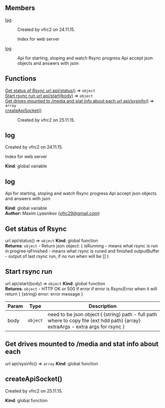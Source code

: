 ## Members

<dl>
<dt><a href="#log">log</a></dt>
<dd><p>Created by vfrc2 on 24.11.15.</p>
<p>Index for web server</p>
</dd>
<dt><a href="#log">log</a></dt>
<dd><p>Api for starting, stoping and watch Rsync progress
Api accept json objects and answers with json</p>
</dd>
</dl>

## Functions

<dl>
<dt><a href="#Get status of Rsync
url api/status">Get status of Rsync
url api/status()</a> ⇒ <code>object</code></dt>
<dd></dd>
<dt><a href="#Start rsync run
url api/start">Start rsync run
url api/start(body)</a> ⇒ <code>object</code></dt>
<dd></dd>
<dt><a href="#Get drives mounted to /media and stat info about each
url api/sysinfo">Get drives mounted to /media and stat info about each
url api/sysinfo()</a> ⇒ <code>array</code></dt>
<dd></dd>
<dt><a href="#createApiSocket">createApiSocket()</a></dt>
<dd><p>Created by vfrc2 on 25.11.15.</p>
</dd>
</dl>

<a name="log"></a>
## log
Created by vfrc2 on 24.11.15.

Index for web server

**Kind**: global variable  
<a name="log"></a>
## log
Api for starting, stoping and watch Rsync progress
Api accept json objects and answers with json

**Kind**: global variable  
**Author:** Maxim Lyasnikov (vfrc29@gmail.com)  
<a name="Get status of Rsync
url api/status"></a>
## Get status of Rsync
url api/status() ⇒ <code>object</code>
**Kind**: global function  
**Returns**: <code>object</code> - Return json object:
     {
         isRunning - means what rsync is run in progree
         isFinished - means what rsync is runed and finished
         outputBuffer - output of last rsync run, if no run when will be []
     }  
<a name="Start rsync run
url api/start"></a>
## Start rsync run
url api/start(body) ⇒ <code>object</code>
**Kind**: global function  
**Returns**: <code>object</code> - HTTP OK or 500 if error
if error is RsyncError when it will return 
     {
         {string} error: error message
     }  

| Param | Type | Description |
| --- | --- | --- |
| body | <code>object</code> | need to be json object      {          {string} path - full path where to copy file (ext hdd path)          {array} extraArgs - extra args for rsync      } |

<a name="Get drives mounted to /media and stat info about each
url api/sysinfo"></a>
## Get drives mounted to /media and stat info about each
url api/sysinfo() ⇒ <code>array</code>
**Kind**: global function  
<a name="createApiSocket"></a>
## createApiSocket()
Created by vfrc2 on 25.11.15.

**Kind**: global function  
